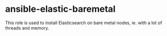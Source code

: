 # ansible-elastic-baremetal
This role is used to install Elasticsearch on bare metal nodes, ie. with a lot  of threads and memory.

